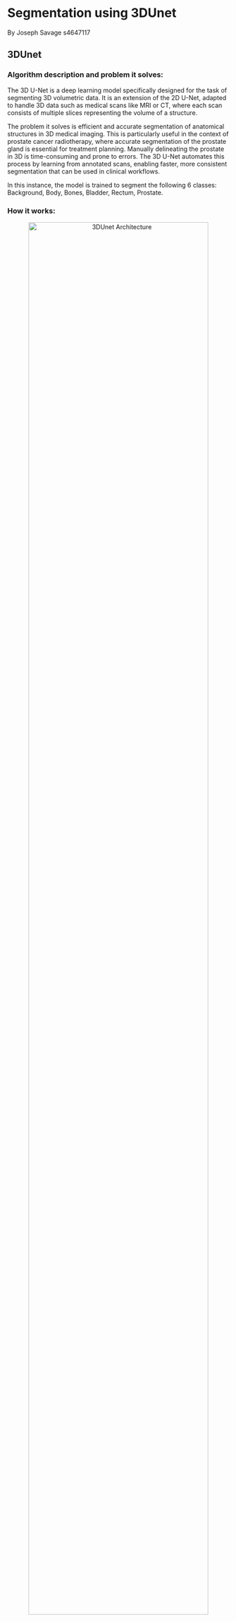 # Segmentation using 3DUnet

By Joseph Savage s4647117

## 3DUnet

### Algorithm description and problem it solves:

The 3D U-Net is a deep learning model specifically designed for the task of segmenting 3D volumetric data. It is an extension of the 2D U-Net, adapted to handle 3D data such as medical scans like MRI or CT, where each scan consists of multiple slices representing the volume of a structure.

The problem it solves is efficient and accurate segmentation of anatomical structures in 3D medical imaging. This is particularly useful in the context of prostate cancer radiotherapy, where accurate segmentation of the prostate gland is essential for treatment planning. Manually delineating the prostate in 3D is time-consuming and prone to errors. The 3D U-Net automates this process by learning from annotated scans, enabling faster, more consistent segmentation that can be used in clinical workflows.

In this instance, the model is trained to segment the following 6 classes: Background, Body, Bones, Bladder, Rectum, Prostate.

### How it works:
<div align="center">
    <img src="imgs/Screenshot%202024-10-22%20141306.png" alt="3DUnet Architecture" title="3DUnet Architecture" width="90%">
</div>

The 3D U-Net follows an encoder-decoder architecture, designed to process and segment volumetric (3D) medical data. This structure allows the network to learn rich features at multiple scales while preserving spatial information, which is essential for accurate segmentation.

#### 1. Encoder Path (Contracting Path):

The encoder path is responsible for extracting increasingly complex features from the input volume (e.g., 3D medical scans). It does this through multiple stages of convolutional layers followed by downsampling operations (usually max-pooling).

-   Convolutional Layers: Each stage of the encoder applies a series of 3D convolutional filters. These filters scan the input volume and generate feature maps that capture local patterns, such as edges, textures, and eventually more abstract structures.

-   Non-Linearity and Normalisation: After each convolution, non-linear activation functions (e.g., ReLU) are applied to introduce non-linearities, which help the model learn complex relationships. Batch normalisation is often applied to stabilise and accelerate training.

-   Max Pooling: After the convolutional layers in each stage, 3D max pooling is applied to reduce the spatial dimensions of the feature maps. This downsampling operation retains the most prominent features while discarding finer details, allowing the model to capture larger contextual information and reduce computational cost.

-   Hierarchical Feature Extraction: As we move deeper into the encoder, the receptive field increases, allowing the network to learn features at multiple scales. Early layers focus on low-level features (edges, textures), while deeper layers capture higher-level semantic information (e.g., object parts and context).

The goal of the encoder path is to gradually compress the input data into a compact representation, while retaining important spatial and structural information.

#### 2. Bottleneck (or Latent Space):

The bottleneck is the narrowest point in the U-Net architecture and represents the latent space of the input data. At this stage, the model has drastically reduced the spatial dimensions of the input but has captured high-level, abstract feature representations.

-   Abstract Feature Learning: The bottleneck focuses on encoding high-level information from the input data. It doesn't directly capture fine details but encodes the most significant structural and spatial patterns that are useful for the segmentation task.

-   Dimensionality Reduction: Since the bottleneck has the fewest number of voxels (3D pixels), it is computationally efficient while still holding important global information about the structure being segmented. This helps the network understand the overall context of the prostate or any other anatomical structure.

-   Information Bottleneck: It plays a critical role in compressing the information, ensuring that the network doesn’t overfit by only focusing on high-level features and discarding irrelevant details.

#### 3. Decoder Path (Expanding Path):

The decoder path is responsible for reconstructing the segmentation map from the compressed features learned by the encoder and bottleneck. The goal is to restore the spatial dimensions of the input volume while maintaining accurate segmentation of target structures.

-   Transposed Convolutions (Upsampling): The decoder begins by upsampling the feature maps from the bottleneck using 3D transposed convolutions (also called deconvolutions). These operations increase the spatial resolution of the feature maps, essentially reversing the downsampling process performed in the encoder.

-   Feature Refinement: As the decoder upsamples the features, it refines the spatial details, making the output feature maps more precise. This process gradually recovers the spatial resolution lost during the encoder's downsampling stages.

-   Skip Connections: One of the key innovations of U-Net is the use of skip connections. At each stage of the decoder, the upsampled feature maps are concatenated with the corresponding feature maps from the encoder path. These skip connections allow the decoder to leverage both low-level features (from early layers of the encoder) and high-level features (from later layers). This helps the model retain fine-grained spatial details, such as boundaries and textures, which are essential for accurate segmentation.

#### Final Output:

The final layer of the decoder typically uses a 1x1x1 convolution to produce an output with the same spatial dimensions as the input, but with a number of channels corresponding to the segmentation task. In this case, the model outputs six channels, providing more flexibility in handling the logits during post-processing. For tasks like prostate segmentation, where the model is trained on 3D medical scans with manually labeled prostate regions, the model predicts pixel-wise classifications for each 3D scan, generating a segmented map of the prostate and other relevant structures (e.g., background, bladder).

### Optimisations / hyperparameters:

#### Loss function:

In this task, a custom loss function, Weighted Dice Loss, was implemented to improve segmentation performance. Initially, the standard unweighted Dice Loss was tested, but it resulted in poor Dice scores for under-represented classes, such as the bladder or the prostate. These smaller classes had a diminished impact on the overall loss due to their lower representation in the dataset.

To address this imbalance, the Dice loss for each class was computed individually and then scaled by a weighting factor, a hyperparameter that determines the relative contribution of each class to the overall loss. The final loss function is the sum of these weighted Dice losses, giving more influence to under-represented classes in the optimisation process.

This approach significantly improved segmentation performance, especially for smaller, less-represented classes.

#### Dice loss class weighting:

After testing more sophisticated methods of obtaining these weights (for example calculating them based on the total number of pixels each class has in the entire dataset), the best performance was found by simply using the following weights:

```plaintext
[0.0476,0.0952,0.1429,0.1905,0.2381,0.2857]
```

(Note that we simply normalised the following to obtain these values: [1, 2, 3, 4, 5, 6]). This way, the less a given class appears, the more weighting it has on the overall loss. Again, this allows smaller classes to not be overlooked in training.

#### Learning rate scheduler:

Another optimisation implemented was the use of a learning rate scheduler. Specifically, PyTorch's OneCycleLR scheduler was employed. Throughout the epochs, this scheduler gradually increases the learning rate to a peak value, then slowly reduces it. This approach helps improve model performance, reduces training time, and increases the likelihood of finding a global minimum.

#### Learning rate scheduler parameters:

-   **optimizer**: The optimizer (Adam) whose learning rate will be modified.
-   **max_lr**: The maximum learning rate, set to (1 × 10⁻³) (0.01).
-   **total_steps**: Total number of training steps used to schedule the learning rate.
-   **pct_start**: Percentage of total steps spent increasing the learning rate, here set to 30%.
-   **anneal_strategy**: Decay method after reaching the max learning rate; 'cos' means cosine annealing.
-   **div_factor**: Initial learning rate calculated as max_lr divided by this factor, resulting in (0.01 / 25 = 0.0004).
-   **final_div_factor**: Final learning rate, which is the initial rate divided by this factor, leading to around (4 × 10⁻⁹).

#### Batch size:

The batch size was kept at 2, since the model is quite memory intensive, and large batch sizes are not viable as a result. It showed a slight improvement in performance over a batch size of 1.

## Project info:

### Dependencies:

-   Python 3.12.4
-   PyTorch 2.4.1+cu118
-   Numpy 1.26.3
-   NiBabel 5.2.1

### File structure:

```plaintext
3DProstateSegment_s4647117/
├── README.md
├── dataset.py   # Custom PyTorch Dataset for Loading and Preprocessing NIfTI Files
├── modules.py   # Core components and architecture of the 3DUnet
├── train.py     # Training Script for 3DUNet Model, as well as calculating per-class Dice Score
├── utils.py     # Utility functions such as custom weighted Dice loss and Dice score calculations
└── predict.py   # Shows example usage of trained model. Prints Dice Scores and saves NIfTI files
```

## Input:

Input images have dimensions [256, 256, 128]. Some of the data the model was trained on had dimensions [256, 256, 144], these were trimmed down to [256, 256, 128] to keep resolution consistent.
Here is an example input image:

<div align="left">
    <img src="imgs/input_image.png" alt="Overlayed comparison gif"width="50%">
</div>
For training, each input image has a corresponding label image:

<div align="left">
    <img src="imgs/input_label.png" alt="Overlayed comparison gif"width="50%">
</div>

## Example outputs and Comparison with true labels:

Left is Actual label (ground truth), and right is the predicted label

### Side by side gif:

<div style="display: flex; justify-content: space-around;">
  <img src="imgs/actual-ezgif.com.gif" alt="GIF 1" width="45%" style="margin-right: 10px;">
  <img src="imgs/pred-ezgif.com.gif" alt="GIF 2" width="45%">
</div>

### Side by side slice:

<div style="display: flex; justify-content: space-around;">
  <img src="imgs/actual_seperate.png" alt="Actual label" width="45%" style="margin-right: 10px;">
  <img src="imgs/pred_seperate.png" alt="Predicted label" width="45%">
</div>

### Overlayed gif:

As above, colored are the predicted labels, and greyscale is actual label

<div align="left">
    <img src="imgs/comparison.gif" alt="Overlayed comparison gif"width="50%">
</div>

## Plots and results:

### Training and Validation loss:

<div align="left">
    <img src="imgs/loss_new (1).png" alt="3DUnet Architecture" title="3DUnet Architecture" width="70%">
</div>
We observed a spike in the validation loss during training, which is not surprising given our choice of a smaller batch size (due to memory limitations), as it tends to introduce more variability in the training process.

### Learning rate:

<div align="left">
    <img src="imgs/learning_rate_new (1).png" alt="3DUnet Architecture" title="3DUnet Architecture" width="70%">
</div>
We can observe how our learning rate scheduler works from this graph.

### Per-class Dice scores over the test set:

```plaintext
[0.9981201  0.9883934  0.92527676 0.96453923 0.87255245 0.88465655]
```

The Dice score is a metric used to evaluate the similarity between predicted and actual data, commonly in image segmentation tasks. It ranges from 0 (no overlap) to 1 (perfect overlap), where higher values indicate better performance. These scores are good because they show strong overlap between the model's predictions and the actual data, with most scores above 0.9. Even the lowest scores (around 0.87 and 0.88) are still considered strong, indicating that the model performs well across different classes.

## Preprocessing and data splits:

The dataset is divided into training, validation, and test sets to ensure that the model can generalise well to unseen data. The splits are typically chosen based on the size of the dataset and ensuring that each set represents a diverse range of cases. We chose an 70-15-15 split, where 70% of the data is used for training, 15% for validation, and 15% for testing.

-   Preprocessing: Common preprocessing steps included normalisation (scaling pixel intensities) and resizing images to a consistent resolution.
-   Transforms: We did not use any transforms or data augmentation. This could be a potential point of improvement to explore in the future.

These decisions are critical for improving the model's ability to segment the prostate accurately across different patients.

## References:

Içek, O, Abdulkadir, A, Lienkamp, S, Brox, T & Ronneberger, O 2016, 3D U-Net: Learning Dense Volumetric Segmentation from Sparse Annotation, 21 June, viewed 22 October 2024, <https://arxiv.org/pdf/1606.06650>.

Sudre, CH, Li, W, Vercauteren, T, Ourselin, S & Jorge Cardoso, M 2017, Generalised Dice Overlap as a Deep Learning Loss Function for Highly Unbalanced Segmentations, in MJ Cardoso, T Arbel, G Carneiro, T Syeda-Mahmood, JMRS Tavares, M Moradi, A Bradley, H Greenspan, JP Papa, A Madabhushi, JC Nascimento, JS Cardoso, V Belagiannis & Z Lu (eds), Springer Link, Springer International Publishing, Cham, pp. 240–248, viewed 22 October 2024, <https://link.springer.com/chapter/10.1007%2F978-3-319-67558-9_28>.
